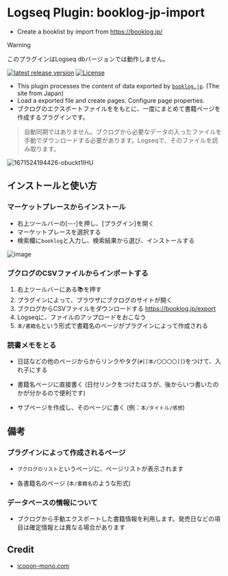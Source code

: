 # Logseq Plugin: booklog-jp-import

- Create a booklist by import from <https://booklog.jp/>

> [!WARNING]
>このプラグインはLogseq dbバージョンでは動作しません。

[![latest release version](https://img.shields.io/github/v/release/YU000jp/logseq-plugin-booklog-jp-import)](https://github.com/YU000jp/logseq-plugin-booklog-jp-import/releases)
[![License](https://img.shields.io/github/license/YU000jp/logseq-plugin-booklog-jp-import?color=blue)](https://github.com/YU000jp/logseq-plugin-booklog-jp-import/blob/main/LICENSE)

- This plugin processes the content of data exported by [`booklog.jp`](https://booklog.jp/). (The site from Japan)
- Load a exported file and create pages. Configure page properties.
- ブクログのエクスポートファイルををもとに、一度にまとめて書籍ページを作成するプラグインです。
> 自動同期ではありません。ブクログから必要なデータの入ったファイルを手動でダウンロードする必要があります。Logseqで、そのファイルを読み取ります。

![1671524194426-obuckt1IHU](https://user-images.githubusercontent.com/111847207/209885720-9704c0aa-fbec-4f86-9a47-5687966a9898.png)

## インストールと使い方

### マーケットプレースからインストール

- 右上ツールバーの[---]を押し、[プラグイン]を開く
- マーケットプレースを選択する
- 検索欄に`booklog`と入力し、検索結果から選び、インストールする

![image](https://user-images.githubusercontent.com/111847207/229358791-e69e97d4-096d-409a-b572-d8a34a94c39d.png)

### ブクログのCSVファイルからインポートする

1. 右上ツールバーにある📚を押す
1. プラグインによって、ブラウザにブクログのサイトが開く
1. ブクログからCSVファイルをダウンロードする <https://booklog.jp/export>
1. Logseqに、ファイルのアップロードをおこなう
1. `本/書籍名`という形式で書籍名のページがプラグインによって作成される

### 読書メモをとる

- 日誌などの他のページからからリンクやタグ(`#[[本/〇〇〇〇]]`)をつけて、入れ子にする

- 書籍名ページに直接書く (日付リンクをつけたほうが、後からいつ書いたのかが分かるので便利です)

- サブページを作成し、そのページに書く (例：`本/タイトル/感想`)

## 備考

### プラグインによって作成されるページ

- `ブクログのリスト`というページに、ページリストが表示されます

- 各書籍名のページ (`本/書籍名`のような形式)

### データベースの情報について

- ブクログから手動エクスポートした書籍情報を利用します。発売日などの項目は確定情報とは異なる場合があります

## Credit

- [icooon-mono.com](https://icooon-mono.com/11122-%e3%81%88%e3%82%93%e3%81%b4%e3%81%a4%e4%bb%98%e3%81%8d%e3%81%ae%e3%83%8e%e3%83%bc%e3%83%88%e3%82%a2%e3%82%a4%e3%82%b3%e3%83%b3/)
